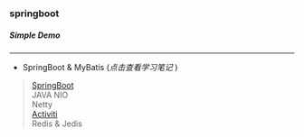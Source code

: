 ### springboot  
##### *Simple Demo*  
----
* SpringBoot & MyBatis (*点击查看学习笔记* )
> [SpringBoot]()  
> JAVA NIO  
> Netty  
> [Activiti](https://github.com/wy6/springboot/blob/master/src/main/java/com/example/activiti/Activiti%E6%80%BB%E7%BB%93.md)  
> Redis & Jedis
